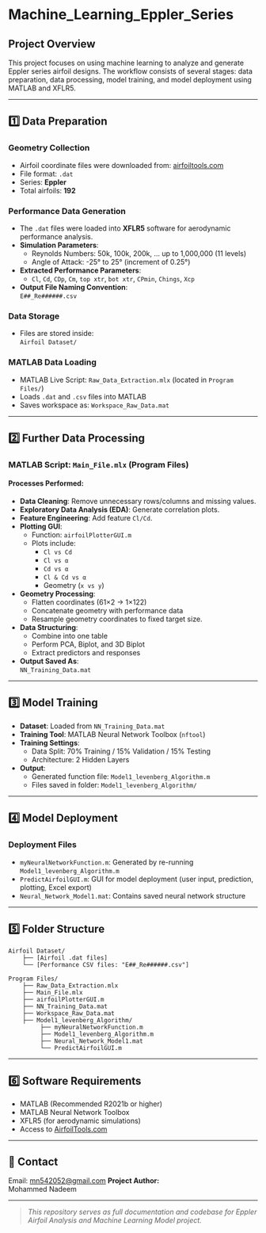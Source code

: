 # Machine_Learning_Eppler_Series
## Project Overview

This project focuses on using machine learning to analyze and generate Eppler series airfoil designs. The workflow consists of several stages: data preparation, data processing, model training, and model deployment using MATLAB and XFLR5.

---

## 1️⃣ Data Preparation

### Geometry Collection
- Airfoil coordinate files were downloaded from: [airfoiltools.com](https://airfoiltools.com/)
- File format: `.dat`
- Series: **Eppler**
- Total airfoils: **192**

### Performance Data Generation
- The `.dat` files were loaded into **XFLR5** software for aerodynamic performance analysis.
- **Simulation Parameters**:
  - Reynolds Numbers: 50k, 100k, 200k, … up to 1,000,000 (11 levels)
  - Angle of Attack: -25° to 25° (increment of 0.25°)
- **Extracted Performance Parameters**:
  - `Cl`, `Cd`, `CDp`, `Cm`, `top xtr`, `bot xtr`, `CPmin`, `Chings`, `Xcp`
- **Output File Naming Convention**:  
  `E##_Re######.csv`

### Data Storage
- Files are stored inside:  
  `Airfoil Dataset/`

### MATLAB Data Loading
- MATLAB Live Script: `Raw_Data_Extraction.mlx` (located in `Program Files/`)
- Loads `.dat` and `.csv` files into MATLAB
- Saves workspace as: `Workspace_Raw_Data.mat`

---

## 2️⃣ Further Data Processing

### MATLAB Script: `Main_File.mlx` (Program Files)

#### Processes Performed:
- **Data Cleaning**: Remove unnecessary rows/columns and missing values.
- **Exploratory Data Analysis (EDA)**: Generate correlation plots.
- **Feature Engineering**: Add feature `Cl/Cd`.
- **Plotting GUI**:  
  - Function: `airfoilPlotterGUI.m`  
  - Plots include:
    - `Cl vs Cd`
    - `Cl vs α`
    - `Cd vs α`
    - `Cl & Cd vs α`
    - Geometry (`x vs y`)
- **Geometry Processing**: 
  - Flatten coordinates (61×2 → 1×122)
  - Concatenate geometry with performance data
  - Resample geometry coordinates to fixed target size.
- **Data Structuring**: 
  - Combine into one table
  - Perform PCA, Biplot, and 3D Biplot
  - Extract predictors and responses
- **Output Saved As**:  
  `NN_Training_Data.mat`

---

## 3️⃣ Model Training

- **Dataset**: Loaded from `NN_Training_Data.mat`
- **Training Tool**: MATLAB Neural Network Toolbox (`nftool`)
- **Training Settings**:
  - Data Split: 70% Training / 15% Validation / 15% Testing
  - Architecture: 2 Hidden Layers
- **Output**:
  - Generated function file: `Model1_levenberg_Algorithm.m`
  - Files saved in folder: `Model1_levenberg_Algorithm/`

---

## 4️⃣ Model Deployment

### Deployment Files
- `myNeuralNetworkFunction.m`: Generated by re-running `Model1_levenberg_Algorithm.m`
- `PredictAirfoilGUI.m`: GUI for model deployment (user input, prediction, plotting, Excel export)
- `Neural_Network_Model1.mat`: Contains saved neural network structure

---

## 5️⃣ Folder Structure

```
Airfoil Dataset/
    ├── [Airfoil .dat files]
    └── [Performance CSV files: "E##_Re######.csv"]

Program Files/
    ├── Raw_Data_Extraction.mlx
    ├── Main_File.mlx
    ├── airfoilPlotterGUI.m
    ├── NN_Training_Data.mat
    ├── Workspace_Raw_Data.mat
    ├── Model1_levenberg_Algorithm/
         ├── myNeuralNetworkFunction.m
         ├── Model1_levenberg_Algorithm.m
         ├── Neural_Network_Model1.mat
         └── PredictAirfoilGUI.m
```

---

## 6️⃣ Software Requirements

- MATLAB (Recommended R2021b or higher)
- MATLAB Neural Network Toolbox
- XFLR5 (for aerodynamic simulations)
- Access to [AirfoilTools.com](https://airfoiltools.com/)

---

## 📧 Contact
Email: mn542052@gmail.com
**Project Author:**  
Mohammed Nadeem

---

> _This repository serves as full documentation and codebase for Eppler Airfoil Analysis and Machine Learning Model project._

